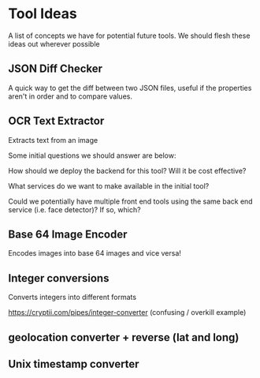 # Tool Ideas

A list of concepts we have for potential future tools. We should flesh these ideas out wherever possible

## JSON Diff Checker

A quick way to get the diff between two JSON files, useful if the properties aren't in order and to compare values.

## OCR Text Extractor
Extracts text from an image

Some initial questions we should answer are below:

How should we deploy the backend for this tool? Will it be cost effective?

What services do we want to make available in the initial tool?

Could we potentially have multiple front end tools using the same back end service (i.e. face detector)? If so, which?

## Base 64 Image Encoder
Encodes images into base 64 images and vice versa!

## Integer conversions
Converts integers into different formats

https://cryptii.com/pipes/integer-converter (confusing / overkill example)

## geolocation converter + reverse (lat and long)

## Unix timestamp converter
